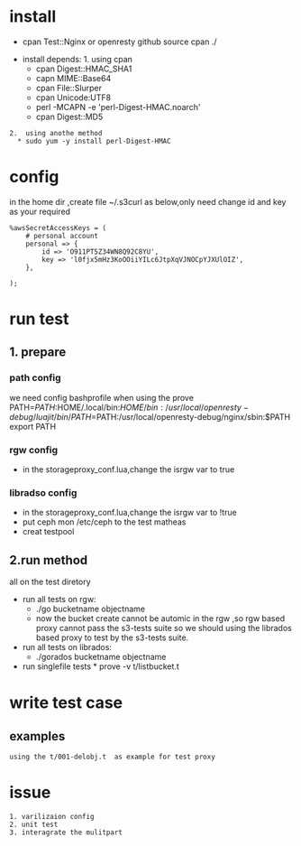 # install
 *    cpan Test::Nginx
    or openresty github source cpan ./

 -   install depends:
    1. using cpan 
      * cpan Digest::HMAC_SHA1
      * capn MIME::Base64
      * cpan File::Slurper
      * cpan Unicode:UTF8
      * perl -MCAPN -e 'perl-Digest-HMAC.noarch'
      * cpan  Digest::MD5

    2.  using anothe method
      * sudo yum -y install perl-Digest-HMAC

#   config

in the home dir ,create file  ~/.s3curl as below,only need change id and key as your required
```
%awsSecretAccessKeys = (
    # personal account
    personal => {
        id => 'O911PT5Z34WN8Q92C8YU',
        key => 'l0fjx5mHz3KoOOiiYILc6JtpXqVJNOCpYJXUlOIZ',
    },

);

```


# run test
##   1. prepare   
### path config
   we need config bashprofile when using the prove
   PATH=$PATH:$HOME/.local/bin:$HOME/bin:/usr/local/openresty-debug/luajit/bin/
    PATH=$PATH:/usr/local/openresty-debug/nginx/sbin:$PATH
    export PATH
    
### rgw config

   * in the storageproxy_conf.lua,change the isrgw var to true

### libradso config
   * in the storageproxy_conf.lua,change the isrgw var to !true
   * put ceph mon /etc/ceph to the test matheas
   * creat testpool

##   2.run method
   all on the test diretory
   -  run all tests on rgw:
      *  ./go bucketname objectname
      *  now the bucket create cannot be automic in the rgw ,so rgw based proxy cannot pass the s3-tests suite
         so we should using the librados based proxy to test by the s3-tests suite.
   -  run all tests on librados:
      *  ./gorados bucketname objectname
   -   run singlefile tests
      *  prove -v t/listbucket.t
     
# write test case
## examples
    using the t/001-delobj.t  as example for test proxy
  
# issue
    1. varilizaion config
    2. unit test
    3. interagrate the mulitpart
